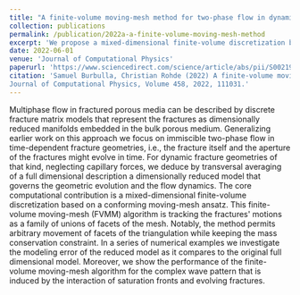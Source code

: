 ```yaml
---
title: "A finite-volume moving-mesh method for two-phase flow in dynamically fracturing porous media"
collection: publications
permalink: /publication/2022a-a-finite-volume-moving-mesh-method
excerpt: 'We propose a mixed-dimensional finite-volume discretization based on a conforming moving-mesh.'
date: 2022-06-01
venue: 'Journal of Computational Physics'
paperurl: 'https://www.sciencedirect.com/science/article/abs/pii/S0021999122000936'
citation: 'Samuel Burbulla, Christian Rohde (2022) A finite-volume moving-mesh method for two-phase flow in dynamically fracturing porous media.
Journal of Computational Physics, Volume 458, 2022, 111031.'
---
```

Multiphase flow in fractured porous media can be described by discrete fracture
matrix models that represent the fractures as dimensionally reduced manifolds
embedded in the bulk porous medium. Generalizing earlier work on this approach
we focus on immiscible two-phase flow in time-dependent fracture geometries,
i.e., the fracture itself and the aperture of the fractures might evolve in
time. For dynamic fracture geometries of that kind, neglecting capillary forces,
we deduce by transversal averaging of a full dimensional description a
dimensionally reduced model that governs the geometric evolution and the flow
dynamics. The core computational contribution is a mixed-dimensional
finite-volume discretization based on a conforming moving-mesh ansatz. This
finite-volume moving-mesh (FVMM) algorithm is tracking the fractures' motions as
a family of unions of facets of the mesh. Notably, the method permits arbitrary
movement of facets of the triangulation while keeping the mass conservation
constraint. In a series of numerical examples we investigate the modeling error
of the reduced model as it compares to the original full dimensional model.
Moreover, we show the performance of the finite-volume moving-mesh algorithm for
the complex wave pattern that is induced by the interaction of saturation fronts
and evolving fractures.